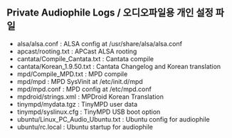 ## Private Audiophile Logs / 오디오파일용 개인 설정 파일

+ alsa/alsa.conf                   : ALSA config at /usr/share/alsa/alsa.conf
+ apcast/rooting.txt               : APCast ALSA rooting
+ cantata/Compile_Cantata.txt      : Cantata compile
+ cantata/Korean_1.9.50.txt        : Cantata Changelog and Korean translation
+ mpd/Compile_MPD.txt              : MPD compile
+ mpd/mpd                          : MPD SysVinit at /etc/init.d/mpd
+ mpd/mpd.conf                     : MPD config at /etc/mpd.conf
+ mpdroid/strings.xml              : MPDroid Korean Translation
+ tinympd/mydata.tgz               : TinyMPD user data
+ tinympd/syslinux.cfg             : TinyMPD USB boot option
+ ubuntu/Linux_PC_Audio_Ubuntu.txt : Ubuntu config for audiophile
+ ubuntu/rc.local                  : Ubuntu startup for audiophile